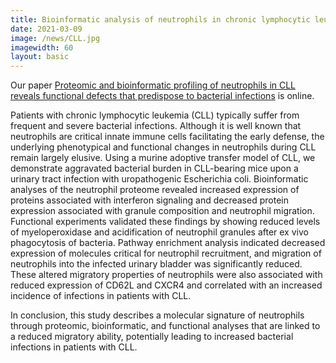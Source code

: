 ```yaml
---
title: Bioinformatic analysis of neutrophils in chronic lymphocytic leukemia reveal interesting facts
date: 2021-03-09
image: /news/CLL.jpg
imagewidth: 60
layout: basic
---
```

Our paper [Proteomic and bioinformatic profiling of neutrophils in CLL reveals functional defects that predispose to bacterial infections](https://ashpublications.org/bloodadvances/article/5/5/1259/475352/Proteomic-and-bioinformatic-profiling-of) is online.

Patients with chronic lymphocytic leukemia (CLL) typically suffer from frequent and severe bacterial infections. Although it is well known that neutrophils are critical innate immune cells facilitating the early defense, the underlying phenotypical and functional changes in neutrophils during CLL remain largely elusive. Using a murine adoptive transfer model of CLL, we demonstrate aggravated bacterial burden in CLL-bearing mice upon a urinary tract infection with uropathogenic Escherichia coli. Bioinformatic analyses of the neutrophil proteome revealed increased expression of proteins associated with interferon signaling and decreased protein expression associated with granule composition and neutrophil migration. Functional experiments validated these findings by showing reduced levels of myeloperoxidase and acidification of neutrophil granules after ex vivo phagocytosis of bacteria. Pathway enrichment analysis indicated decreased expression of molecules critical for neutrophil recruitment, and migration of neutrophils into the infected urinary bladder was significantly reduced. These altered migratory properties of neutrophils were also associated with reduced expression of CD62L and CXCR4 and correlated with an increased incidence of infections in patients with CLL. 

In conclusion, this study describes a molecular signature of neutrophils through proteomic, bioinformatic, and functional analyses that are linked to a reduced migratory ability, potentially leading to increased bacterial infections in patients with CLL.
